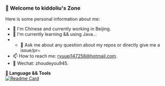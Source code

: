 ### 🚀 Welcome to kiddoliu's Zone

Here is some personal information about me:

- 🔭 I'm Chinese and currently working in Beijing.
- 📖 I'm currently learning && using Java...
- - 🌱 Ask me about any question about my repos or directly give me a issue/pr~
- 📫 How to reach me: ryuuei147258@hotmail.com.
- 💬 Wechat: zhoudeyou945.

**🔧 Language && Tools**  
[![Readme Card](https://github-readme-stats.vercel.app/api/pin/?username=kiddoliu&repo=github-readme-stats)](https://github.com/anuraghazra/github-readme-stats)
